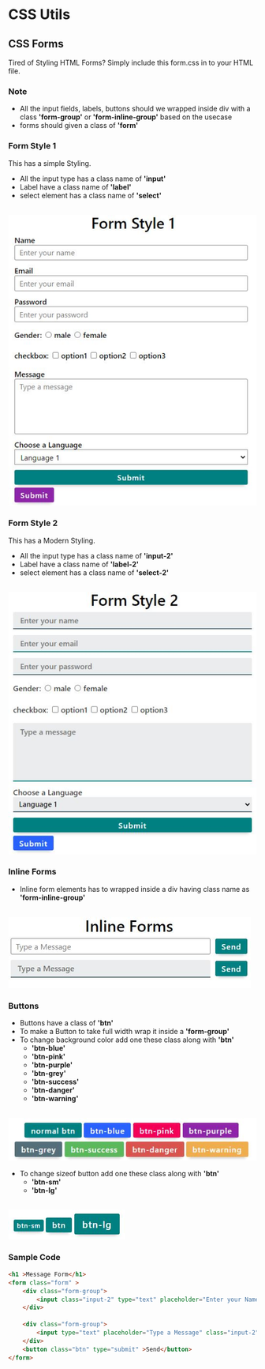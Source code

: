 # CSS Utils
## CSS Forms
Tired of Styling HTML Forms? Simply include this form.css in to your HTML file.
### Note
* All the input fields, labels, buttons should we wrapped inside div with a class **'form-group'** or **'form-inline-group'** based on the usecase
* forms should given a class of **'form'**

### Form Style 1
This has a simple Styling.
* All the input type has a class name of **'input'**
* Label have a class name of **'label'**
* select element has a class name of **'select'**
<br> <br>
<img src="./images/form-style-1.JPG" />

### Form Style 2
This has a Modern Styling.
* All the input type has a class name of **'input-2'**
* Label have a class name of **'label-2'**
* select element has a class name of **'select-2'**
<br> <br>
<img src="./images/form-style-2.JPG" />

### Inline Forms
* Inline form elements has to wrapped inside a div having class name as **'form-inline-group'**
<br> <br>
<img src="./images/inline-form.jpg" />  

### Buttons
* Buttons have a class of **'btn'**
* To make a Button to take full width wrap it inside a **'form-group'**
* To change background color add one these class along with **'btn'**
    * **'btn-blue'**
    * **'btn-pink'**
    * **'btn-purple'**
    * **'btn-grey'**
    * **'btn-success'** 
    * **'btn-danger'** 
    * **'btn-warning'** 
<br> <br>
<img src="./images/button.jpg" /> 

* To change sizeof button add one these class along with **'btn'**
    * **'btn-sm'**
    * **'btn-lg'**
<br> <br>
<img src="./images/button-size.jpg" /> 

### Sample Code
```html
<h1 >Message Form</h1>
<form class="form" >
    <div class="form-group">
        <input class="input-2" type="text" placeholder="Enter your Name"  required>
    </div>

    <div class="form-group">
        <input type="text" placeholder="Type a Message" class="input-2" required>
    </div>
    <button class="btn" type="submit" >Send</button>
</form>
```


